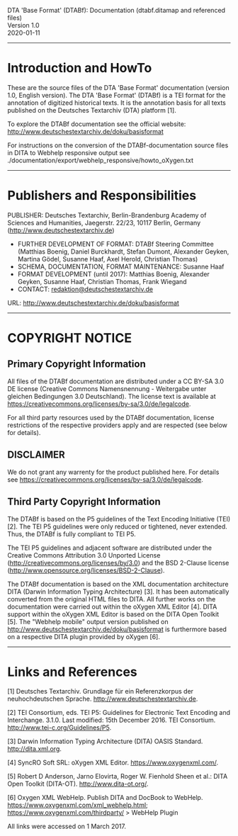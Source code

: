 DTA 'Base Format' (DTABf): Documentation (dtabf.ditamap and referenced files)  
Version 1.0  
2020-01-11

---
# Introduction and HowTo

These are the source files of the DTA 'Base Format' documentation 
(version 1.0, English version). The DTA 'Base Format' (DTABf) is a 
TEI format for the annotation of digitized historical texts. 
It is the annotation basis for all texts published on the Deutsches 
Textarchiv (DTA) platform [1].

To explore the DTABf documentation see the official website:
http://www.deutschestextarchiv.de/doku/basisformat

For instructions on the conversion of the DTABf-documentation 
source files in DITA to Webhelp responsive output see 
./documentation/export/webhelp_responsive/howto_oXygen.txt

---
# Publishers and Responsibilities

PUBLISHER: Deutsches Textarchiv, Berlin-Brandenburg Academy of 
Sciences and Humanities, Jaegerstr. 22/23, 10117 Berlin, Germany
(http://www.deutschestextarchiv.de)

*	FURTHER DEVELOPMENT OF FORMAT: DTABf Steering Committee (Matthias Boenig, Daniel Burckhardt, Stefan Dumont, Alexander Geyken, Martina Gödel, Susanne Haaf, Axel Herold, Christian Thomas)
*	SCHEMA, DOCUMENTATION, FORMAT MAINTENANCE: Susanne Haaf
*	FORMAT DEVELOPMENT (until 2017): Matthias Boenig, Alexander Geyken, Susanne Haaf, Christian Thomas, Frank Wiegand
*	CONTACT: redaktion@deutschestextarchiv.de

URL: http://www.deutschestextarchiv.de/doku/basisformat

---
# COPYRIGHT NOTICE

## Primary Copyright Information

All files of the DTABf documentation are distributed under a 
CC BY-SA 3.0 DE license (Creative Commons Namensnennung - 
Weitergabe unter gleichen Bedingungen 3.0 Deutschland). 
The license text is available at 
https://creativecommons.org/licenses/by-sa/3.0/de/legalcode.

For all third party resources used by the DTABf documentation,
license restrictions of the respective providers apply and
are respected (see below for details).

## DISCLAIMER

We do not grant any warrenty for the product published here. 
For details see
https://creativecommons.org/licenses/by-sa/3.0/de/legalcode.

## Third Party Copyright Information

The DTABf is based on the P5 guidelines of the Text Encoding 
Initiative (TEI) [2]. The TEI P5 guidelines were only reduced or 
tightened, never extended. Thus, the DTABf is fully compliant to 
TEI P5. 

The TEI P5 guidelines and adjacent software are distributed under 
the Creative Commons Attribution 3.0 Unported License 
(http://creativecommons.org/licenses/by/3.0) and the BSD 2-Clause 
license (http://www.opensource.org/licenses/BSD-2-Clause).

The DTABf documentation is based on the XML documentation 
architecture DITA (Darwin Information Typing Architecture) [3]. 
It has been automatically converted from the original HTML files 
to DITA. All further works on the documentation were carried out 
within the oXygen XML Editor [4]. DITA support within the oXygen 
XML Editor is based on the DITA Open Toolkit [5]. The 
"Webhelp mobile" output version published on 
http://www.deutschestextarchiv.de/doku/basisformat is furthermore
based on a respective DITA plugin provided by oXygen [6].

---
# Links and References

[1] Deutsches Textarchiv. Grundlage für ein Referenzkorpus der 
neuhochdeutschen Sprache. http://www.deutschestextarchiv.de.

[2] TEI Consortium, eds. TEI P5: Guidelines for Electronic Text 
Encoding and Interchange. 3.1.0. Last modified: 15th December 2016.
TEI Consortium. http://www.tei-c.org/Guidelines/P5.

[3] Darwin Information Typing Architecture (DITA) OASIS Standard. 
http://dita.xml.org.

[4] SyncRO Soft SRL: oXygen XML Editor. https://www.oxygenxml.com/.

[5] Robert D Anderson, Jarno Elovirta, Roger W. Fienhold Sheen et al.: 
DITA Open Toolkit (DITA-OT). http://www.dita-ot.org/.

[6] Oxygen XML WebHelp. Publish DITA and DocBook to WebHelp. 
https://www.oxygenxml.com/xml_webhelp.html; https://www.oxygenxml.com/thirdparty/ > WebHelp Plugin

All links were accessed on 1 March 2017.